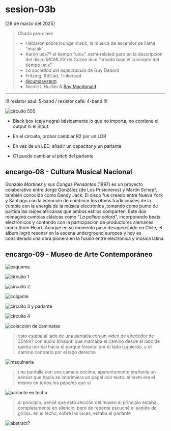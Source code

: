 # sesion-03b

[28 de marzo del 2025]

> Charla pre-clase
>
> - Hablaron sobre lounge music, la música de ascensor se llama “muzak”
> - Aarón usa?? el tiempo “unix”. semi-related pero en la descripción del disco *MCMLXX* de Gozne dice “creado bajo el concepto del tiempo unix”
> - *La sociedad del espectáculo* de Guy Debord
> - Fritzing, KitCad, Tinkercad
> - [@cumasystem](https://cumasystem.xyz/)
> - Nicole L’Huillier & [Roy Macdonald](https://roymacdonald.github.io/)

***

!!! resistor azul: 5-band / resistor café: 4-band !!!

![circuito 555](./archivos/3b_0.png)

- Black box (caja negra) básicamente lo que no importa, no contiene el output ni el input

- En el circuito, probar cambiar R2 por un LDR

- En vez de un LED, añadir un capacitor y un parlante

- C1 puede cambiar el pitch del parlante

## encargo-08 - Cultura Musical Nacional

*Gonzalo Martínez y sus Congas Pensantes* (1997) es un proyecto colaborativo entre Jorge González (de Los Prisioneros) y Martín Schopf, también conocido como Dandy Jack. El disco fue creado entre Nueva York y Santiago con la intención de combinar los ritmos tradicionales de la cumbia con la energía de la música electrónica ,tomando como punto de partida las raíces africanas que ambos estilos comparten.
Este dúo reimaginó cumbias clásicas como “*La pollera colorá*”, incorporando beats electrónicos y contando con la participación de productores alemanes como Atom Heart. Aunque en su momento pasó desapercibido en Chile, el álbum logró resonar en la escena underground europea y hoy es considerado una obra pionera en la fusión entre electrónica y música latina.

## encargo-09 - Museo de Arte Contemporáneo

![esquema](./archivos/3b_1.png)

![circuito 1](./archivos/3b_2.png)

![circuito 2](./archivos/3b_3.png)

![colgante](./archivos/3b_4.png)

![circuito 3 y parlante](./archivos/3b_5_1.png)

![circuito 4](./archivos/3b_6.png)

![colección de caminatas](./archivos/3b_8.png)

> esto estaba al lado de una pantalla con un video de alrededor de 30min? con audio binaural que marcaba el camino desde el lado de quinta normal hacia el parque forestal por el lado izquierdo, y el camino contrario por el lado derecho

![maquinaria](./archivos/3b_9.png)

> una pantalla con una cámara encima, aparentemente era/tenía un sensor que hacía se imprimiera un papel con texto. el texto era el mismo en todos los papeles que vi

![parlante en techo](./archivos/3b_11.png)

> al principio, pensé que esta sección del museo al principio estaba completamente en silencio, pero de repente escuché el sonido de grillos. en el techo, sobre las luces, estaba el parlante

![abstract?](./archivos/3b_12.png)
